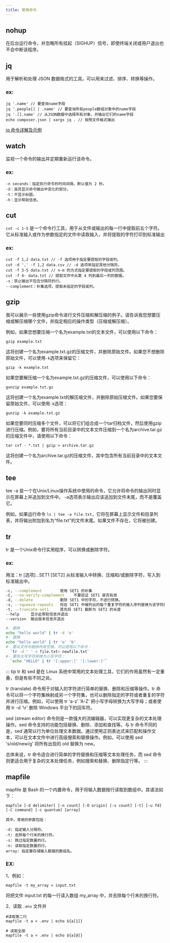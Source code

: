 ```yaml
---
title: 常用命令
---
```


## nohup

在后台运行命令，并忽略所有挂起（SIGHUP）信号，即使终端关闭或用户退出也不会中断该程序。

## jq

用于解析和处理 JSON 数据格式的工具。可以用来过滤、排序、转换等操作。

### ex:

```
jq '.name' // 要查询name字段
jq '.people[] | .name' // 要查询所有people数组对象中的name字段
jq '.[].name' // 从JSON数据中选择所有对象，并输出它们的name字段
echo composer.json | xargs jq . // 按照文件格式输出
```

[jq 命令详解及示例](./jq.md)

## watch

监视一个命令的输出并定期重新运行该命令。

### ex:

```
-n seconds：指定执行命令的时间间隔，默认值为 2 秒。
-d：高亮显示命令输出中变化的部分。
-t：不显示标题。
-h：显示帮助信息。
```

## cut

`cut -c 1-5` 是一个命令行工具，用于从文件或输出的每一行中提取前五个字符。它从标准输入或作为参数指定的文件中读取输入，并将提取的字符打印到标准输出

### ex:

```
cut -f 1,2 data.txt // -f 选项用于指定要提取的字段或列。
cut -d ',' -f 1,2 data.csv // -d 选项来指定其他分隔符。
cut -f 3-5 data.txt // n-m 的方式指定要提取的字段或列范围。
cut -f 4- data.txt // 提取文件中从第 4 列到最后一列的数据。
-s：禁止输出不包含分隔符的行。
--complement：补集选项，提取未指定的字段或列。
```

## gzip

我可以展示一些使用gzip命令进行文件压缩和解压缩的例子。请告诉我您想要压缩或解压缩哪个文件，并指定相应的操作类型（压缩或解压缩）。

例如，如果您想要压缩一个名为example.txt的文本文件，可以使用以下命令：

```
gzip example.txt
```

这将创建一个名为example.txt.gz的压缩文件，并删除原始文件。如果您不想删除原始文件，可以使用`-k`选项来保留它：

```
gzip -k example.txt
```

如果您要解压缩一个名为example.txt.gz的压缩文件，可以使用以下命令：

```
gunzip example.txt.gz
```

这将创建一个名为example.txt的解压缩文件，并删除原始压缩文件。如果您要保留原始文件，可以使用`-k`选项：

```
gunzip -k example.txt.gz
```

如果您要同时压缩多个文件，可以将它们组合成一个tar归档文件，然后使用gzip进行压缩。例如，要将所有当前目录中的文本文件压缩到一个名为archive.tar.gz的压缩文件中，请使用以下命令：

```
tar cvf - *.txt | gzip > archive.tar.gz
```

这将创建一个名为archive.tar.gz的压缩文件，其中包含所有当前目录中的文本文件。

## tee

tee -a 是一个在Unix/Linux操作系统中使用的命令，它允许将命令的输出同时显示在屏幕上并追加到文件中。 -a选项表示输出应该追加到文件末尾，而不是覆盖它。

例如，如果运行命令 `ls | tee -a file.txt`，它将在屏幕上显示文件和目录列表，并将输出附加到名为“file.txt”的文件末尾。如果文件不存在，它将被创建。

## tr

tr 是一个Unix命令行实用程序，可以转换或删除字符。

### ex:

用法：tr [选项]…SET1 [SET2]
从标准输入中转换、压缩和/或删除字符，写入到标准输出中。

```bash
-c, --complement        使用 SET1 的补集
-C, --no-verify-complement    不要验证 SET1 是否有效
-d, --delete            删除 SET1 中的字符，不进行转换。
-s, --squeeze-repeats   将在 SET1 中被列出的每个重复字符的输入序列替换为该字符的一个单一出现。
-t, --truncate-set1     首先将 SET1 截断为 SET2 的长度
--help     显示此帮助信息并退出
--version  输出版本信息并退出

#- 删除
echo "hello world" | tr -d 'o'
#- 替换
echo "hello world" | tr 'o' 'b'
#- 要从文件中删除所有空格，可以使用以下命令：
  `tr -d ' ' < file.txt> newfile.txt`
#- 要将大写字符转换为小写字符：
  `echo "HELLO" | tr '[:upper:]' '[:lower:]'`
```

::: tip
tr 和 sed 是在 Linux 系统中常用的文本处理工具，它们的作用虽然有一定重叠，但是有些不同之处。

tr (translate) 命令用于对输入的字符进行简单的替换、删除和压缩等操作。tr 命令可以将一个字符集映射成另一个字符集，也可以删除指定的字符或者重复的字符并进行压缩。例如，可以使用 tr 'a-z' 'A-Z' 把小写字母转换为大写字母；或者使用 tr -d '\r' 删除 Windows 平台下的回车符。

sed (stream editor) 命令则是一款强大的流编辑器，可以实现更复杂的文本处理操作。sed 命令支持的功能包括替换、删除、添加和查找等。与 tr 命令不同的是，sed 通常以行为单位处理文本数据。通过使用正则表达式来匹配和操作文本，可以在文本文件中进行高级搜索和替换操作。例如，可以使用 sed 's/old/new/g' 将所有出现的 old 替换为 new。

总体来说，tr 命令适合进行简单的字符替换和压缩等文本处理任务，而 sed 命令则更适合用于复杂的文本处理任务，例如搜索和替换、删除指定行等。
:::

## mapfile

mapfile 是 Bash 的一个内置命令，用于将输入数据按行读取到数组中。其语法如下：

```
mapfile [-d delimiter] [-n count] [-O origin] [-s count] [-t] [-u fd] [-C command] [-c quantum] [array]

其中，常用的参数包括：

-d: 指定输入分隔符。
-t: 去除每个行末的换行符。
-s: 跳过指定数量的行。 
-n: 读取指定数量的行。
array: 指定要存储输入数据的数组名。 
```

### EX:

1、例如：

```
mapfile -t my_array < input.txt
```
将把文件 input.txt 的每一行读入数组 my_array 中，并去除每个行末的换行符。

2、读取 `.env` 文件并

```shell
#读取第二行
mapfile -t a < .env | echo ${a[1]}

# 读取全部
mapfile -t a < .env | echo ${a[@]}
```